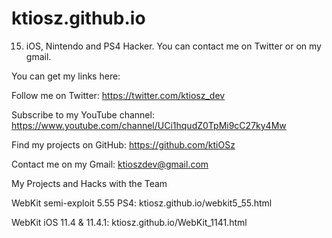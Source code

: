 # ktiosz.github.io
15. iOS, Nintendo and PS4 Hacker. You can contact me on Twitter or on my gmail.

You can get my links here:

Follow me on Twitter: https://twitter.com/ktiosz_dev

Subscribe to my YouTube channel: https://www.youtube.com/channel/UCi1hqudZ0TpMi9cC27ky4Mw

Find my projects on GitHub: https://github.com/ktiOSz

Contact me on my Gmail: ktioszdev@gmail.com



My Projects and Hacks with the Team

WebKit semi-exploit 5.55 PS4: ktiosz.github.io/webkit5_55.html

WebKit iOS 11.4 & 11.4.1: ktiosz.github.io/WebKit_1141.html
